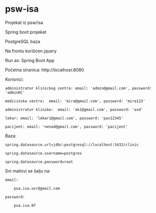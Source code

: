 # psw-isa
Projekat iz psw/isa


Spring boot projekat

PostgreSQL baza

Na frontu korišćen jquery


Run as:
	Spring Boot App


Početna stranica:
	http://localhost:8080


Korisnici:

	administrator klinickog centra: email: 'admin@gmail.com', password: 'adminKC'
	
	medicinska sestra:  email: 'mira@gmail.com', password: 'mira123'
	
	administrator klinike:  email: 'ak1@gmail.com', password: 'asd'
	
	lekar: email: 'lekar1@gmail.com', password: 'pas12345'
	
	pacijent: email: 'nenad@gmail.com', password: 'pacijent'
	

Baza:

	spring.datasource.url=jdbc:postgresql://localhost:5432/clinic
	
	spring.datasource.username=postgres
	
	spring.datasource.password=root

Svi mailovi se šalju na:

	email:
	
		psa.isa.usr@gmail.com
		
	password:
	
		psa.isa.07
